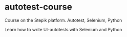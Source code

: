 # autotest-course
Course on the Stepik platform. Autotest, Selenium, Python

Learn how to write UI-autotests with Selenium and Python 
